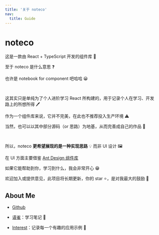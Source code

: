 ```yaml
---
title: '关于 noteco'
nav:
  title: Guide
---
```


# noteco

这是一款由 React + TypeScript 开发的组件库 🎉

至于 noteco 是什么意思 ❓

也许是 notebook for component 吧哈哈 😀

<br />

这其实只是单纯为了个人进阶学习 React 所构建的，用于记录个人在学习、开发路上的所想所得 🖊

作为一个组件库来说，它并不完美，在此也不推荐投入生产环境 ⚠

当然，也可以以其中部分源码（or 思路）为地基，从而完善成自己的作品 🏢

<br />

所以，noteco **更希望展现的是一种实现思路** 💡 而非 UI 设计 🖼️

在 UI 方面主要借鉴 [Ant Design 组件库](https://ant.design/index-cn)

如果它能帮助到你，学习到什么，我会非常开心 😁

欢迎加入或提供意见，此项目将长期更新，你的 star ⭐，是对我最大的鼓励 🚀

## About Me

- [Github](https://github.com/Ryan-zyy)

- [语雀](https://www.yuque.com/ryan.zhang)：学习笔记 📝

- [Interest](https://ryan-zyy.github.io/interest/)：记录每一个有趣的应用示例 💪
